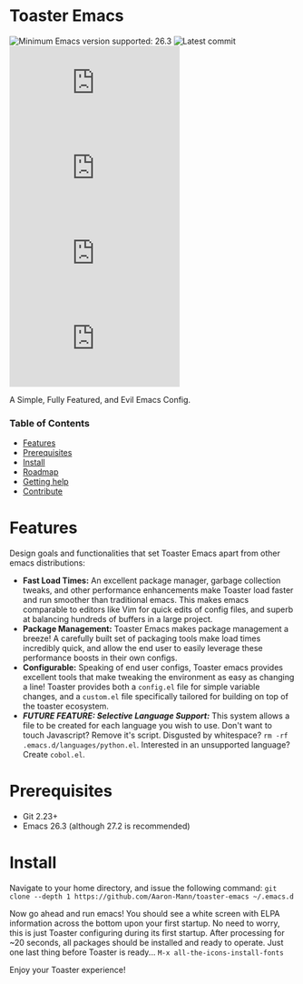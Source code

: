 # Toaster Emacs

![Minimum Emacs version supported: 26.3 ](https://img.shields.io/badge/Supports-Emacs_26.3+-blueviolet.svg?style=flat-square&logo=GNU%20Emacs&logoColor=white)
![Latest commit](https://img.shields.io/github/last-commit/hlissner/doom-emacs/develop?style=flat-square)
[![GitHub issues](https://img.shields.io/github/issues/Aaron-Mann/.emacs.d)](https://github.com/Aaron-Mann/.emacs.d/issues)
[![GitHub forks](https://img.shields.io/github/forks/Aaron-Mann/.emacs.d)](https://github.com/Aaron-Mann/.emacs.d/network)
[![GitHub stars](https://img.shields.io/github/stars/Aaron-Mann/.emacs.d)](https://github.com/Aaron-Mann/.emacs.d/stargazers)
[![GitHub license](https://img.shields.io/github/license/Aaron-Mann/.emacs.d)](https://github.com/Aaron-Mann/.emacs.d/blob/main/LICENSE)

A Simple, Fully Featured, and Evil Emacs Config.

### Table of Contents

- [Features](#features)
- [Prerequisites](#prerequisites)
- [Install](#install)
- [Roadmap](#roadmap)
- [Getting help](#getting-help)
- [Contribute](#contribute)

# Features

Design goals and functionalities that set Toaster Emacs apart from other emacs distributions:
- **Fast Load Times:** An excellent package manager, garbage collection tweaks, and other performance enhancements make Toaster load faster and run smoother than traditional emacs. This makes emacs comparable to editors like Vim for quick edits of config files, and superb at balancing hundreds of buffers in a large project.
- **Package Management:** Toaster Emacs makes package management a breeze! A carefully built set of packaging tools make load times incredibly quick, and allow the end user to easily leverage these performance boosts in their own configs.
- **Configurable:** Speaking of end user configs, Toaster emacs provides excellent tools that make tweaking the environment as easy as changing a line! Toaster provides both a `config.el` file for simple variable changes, and a `custom.el` file specifically tailored for building on top of the toaster ecosystem.
- ***FUTURE FEATURE: Selective Language Support:*** This system allows a file to be created for each language you wish to use. Don't want to touch Javascript? Remove it's script. Disgusted by whitespace? `rm -rf .emacs.d/languages/python.el`. Interested in an unsupported language? Create `cobol.el`.

# Prerequisites
- Git 2.23+
- Emacs 26.3 (although 27.2 is recommended)

# Install

Navigate to your home directory, and issue the following command:
`git clone --depth 1 https://github.com/Aaron-Mann/toaster-emacs ~/.emacs.d`

Now go ahead and run emacs! You should see a white screen with ELPA information across the bottom upon your first startup. No need to worry, this is just Toaster configuring during its first startup. After processing for ~20 seconds, all packages should be installed and ready to operate. Just one last thing before Toaster is ready...
`M-x all-the-icons-install-fonts`

Enjoy your Toaster experience!
